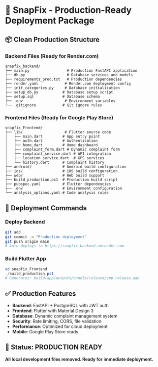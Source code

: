 # 🎯 SnapFix - Production-Ready Deployment Package

## 📦 Clean Production Structure

### Backend Files (Ready for Render.com)

```
snapfix_backend/
├── main.py                 # Production FastAPI application
├── db.py                   # Database services and models
├── requirements_prod.txt   # Production dependencies
├── render.yaml            # Render.com deployment config
├── init_categories.py     # Database initialization
├── setup_db.py           # Database setup script
├── setup.sql             # Database schema
├── .env                   # Environment variables
└── .gitignore            # Git ignore rules
```

### Frontend Files (Ready for Google Play Store)

```
snapfix_Frontend/
├── lib/                   # Flutter source code
│   ├── main.dart         # App entry point
│   ├── auth.dart         # Authentication
│   ├── home.dart         # Home dashboard
│   ├── complaint_form.dart # Dynamic complaint form
│   ├── complaint_service.dart # API integration
│   ├── location_service.dart  # GPS services
│   └── history.dart      # Complaint history
├── android/              # Android build configuration
├── ios/                  # iOS build configuration
├── web/                  # Web build support
├── build_production.ps1  # Production build script
├── pubspec.yaml          # Flutter dependencies
├── .env                  # Environment configuration
└── analysis_options.yaml # Code analysis rules
```

## 🚀 Deployment Commands

### Deploy Backend

```bash
git add .
git commit -m "Production deployment"
git push origin main
# Auto-deploys to https://snapfix-backend.onrender.com
```

### Build Flutter App

```powershell
cd snapfix_Frontend
./build_production.ps1
# Generates: build/app/outputs/bundle/release/app-release.aab
```

## ✅ Production Features

- **Backend**: FastAPI + PostgreSQL with JWT auth
- **Frontend**: Flutter with Material Design 3
- **Database**: Dynamic complaint management system
- **Security**: Rate limiting, CORS, file validation
- **Performance**: Optimized for cloud deployment
- **Mobile**: Google Play Store ready

## 🎉 Status: PRODUCTION READY

**All local development files removed. Ready for immediate deployment.**
